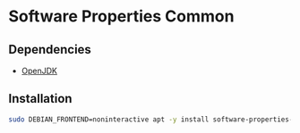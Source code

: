 # Software Properties Common

## Dependencies

- [OpenJDK](/openjdk/README.md)

## Installation

```sh
sudo DEBIAN_FRONTEND=noninteractive apt -y install software-properties-common
```
